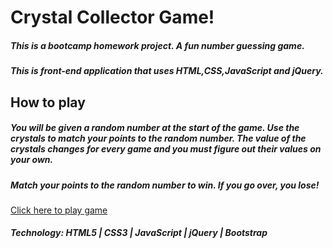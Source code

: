 # Crystal Collector Game!

##### This is a bootcamp homework project. A fun number guessing game.
##### This is front-end application that uses HTML,CSS,JavaScript and jQuery.

## How to play
##### You will be given a random number at the start of the game. Use the crystals to match your points to the random number. The value of the crystals changes for every game and you must figure out their values on your own.
##### Match your points to the random number to win. If you go over, you lose!

[Click here to play game](https://chris350.github.io/crystal-collector/)

##### Technology: HTML5 | CSS3 | JavaScript | jQuery | Bootstrap
